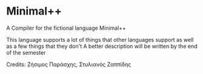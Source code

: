 # Minimal++
A Compiler for the fictional language Minimal++

This language supports a lot of things that other languages support as well as a few things that they don't
A better description will be written by the end of the semester

Credits:
Ζήσιμος Παράσχης,
Στυλιανός Ζαππίδης
